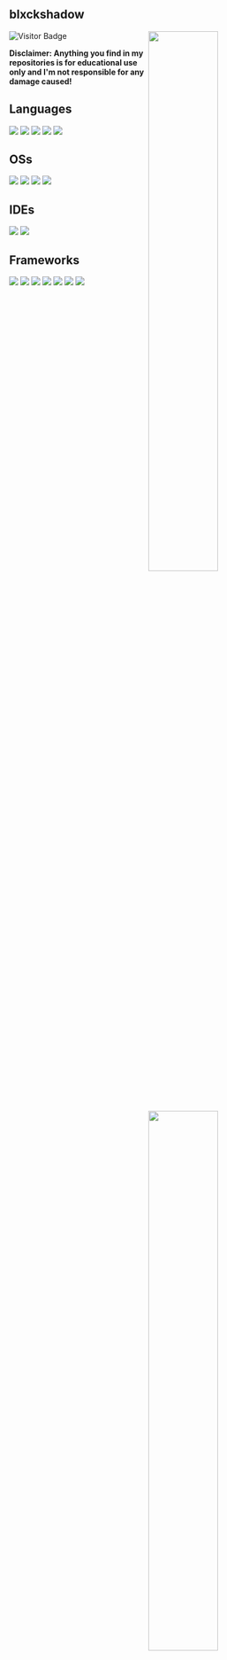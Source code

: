 ## blxckshadow

<img width="50%" align="right" src="https://github-readme-stats.vercel.app/api?username=CyberPhynix&count_private=true&include_all_commits=true&show_icons=true&theme=midnight-purple&icon_color=fff&hide_border=true">
<img width="50%" align="right" src="https://github-readme-stats.vercel.app/api/top-langs?username=CyberPhynix&theme=midnight-purple&layout=compact&hide_border=true&langs_count=10&exclude_repo=mcp1.8.9op">
<img width="50%" align="right" src="https://github-readme-streak-stats.herokuapp.com/?user=CyberPhynix&theme=midnight-purple&hide_border=true">
<img width="50%" height="1px" align="right" src="https://i.imgur.com/DkKayja.png">
<img width="50%" align="right" src="https://activity-graph.herokuapp.com/graph?username=CyberPhynix&bg_color=000000&color=5e2b99&line=5e2b99&point=ffffff&area=true&hide_border=true">
<img src="https://visitor-badge.glitch.me/badge?page_id=CyberPhynix&color=000&text=Visitors&style=for-the-badge&logo=GitBook&logoColor=white&left_color=black&right_color=purple" alt="Visitor Badge">

**Disclaimer: Anything you find in my repositories is for educational use only and I'm not responsible for any damage caused!**

## Languages
![](https://img.shields.io/badge/JavaScript-F7DF1E?style=for-the-badge&logo=javascript&logoColor=black)
![](https://img.shields.io/badge/Typescript-007acc?style=for-the-badge&logo=typescript&logoColor=black)
![](https://img.shields.io/badge/Python-0078D6?style=for-the-badge&logo=python&logoColor=white)
![](https://img.shields.io/badge/Java-ED8B00?style=for-the-badge&logo=oracle&logoColor=black)
![](https://img.shields.io/badge/TeX-555555?style=for-the-badge&logo=latex&logoColor=black)

## OSs
![](https://img.shields.io/badge/Windows-0078D6?style=for-the-badge&logo=windows&logoColor=white)
![](https://img.shields.io/badge/Arch-1793d1?style=for-the-badge&logo=archlinux&logoColor=white)
![](https://img.shields.io/badge/Kali-339933?style=for-the-badge&logo=kalilinux&logoColor=white)
![](https://img.shields.io/badge/Ubuntu-E95420?style=for-the-badge&logo=ubuntu&logoColor=white)

## IDEs
![](https://img.shields.io/badge/VS_Code-0078D4?style=for-the-badge&logo=visual%20studio%20code&logoColor=white)
![](https://img.shields.io/badge/IntelliJ_IDEA-000000.svg?style=for-the-badge&logo=intellij-idea&logoColor=white)

## Frameworks
![](https://img.shields.io/badge/gradle-02303A?style=for-the-badge&logo=gradle&logoColor=white)
![](https://img.shields.io/badge/maven-C71A36?style=for-the-badge&logo=apachemaven&logoColor=white)
![](https://img.shields.io/badge/npm-CB3837?style=for-the-badge&logo=npm&logoColor=white)
![](https://img.shields.io/badge/Node.js-339933?style=for-the-badge&logo=nodedotjs&logoColor=white)
![](https://img.shields.io/badge/Svelte-C71A36?style=for-the-badge&logo=svelte&logoColor=white)
![](https://img.shields.io/badge/React-000000?style=for-the-badge&logo=react&logoColor=white)
![](https://img.shields.io/badge/Next.js-000000?style=for-the-badge&logo=next.js&logoColor=white)
